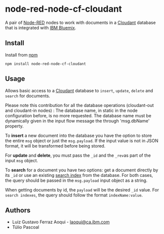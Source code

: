 node-red-node-cf-cloudant
=========================
A pair of [Node-RED](http://nodered.org) nodes to work with documents
in a [Cloudant](http://cloudant.com) database that is integrated with
[IBM Bluemix](http://bluemix.net).

Install
-------
Install from [npm](http://npmjs.org)
```
npm install node-red-node-cf-cloudant
```

Usage
-----
Allows basic access to a [Cloudant](http://cloudant.com) database to
`insert`, `update`, `delete` and `search` for documents.

Please note this contribution for all the database operations (cloudant-out and cloudant-in nodes) : 
The database name, in static in the node configuration before, is no more requested. The database name must 
be dynamically given in the input flow message the through 'msg.dbName' property.

To **insert** a new document into the database you have the option to store
the entire `msg` object or just the `msg.payload`. If the input value is not
in JSON format, it will be transformed before being stored.

For **update** and **delete**, you must pass the `_id` and the `_rev`as part
of the input `msg` object.

To **search** for a document you have two options: get a document directly by
its `_id` or use an existing [search index](https://cloudant.com/for-developers/search/)
from the database. For both cases, the query should be passed in the
`msg.payload` input object as a string.

When getting documents by id, the `payload` will be the desired `_id` value.
For `search indexes`, the query should follow the format `indexName:value`.

Authors
-------
* Luiz Gustavo Ferraz Aoqui - [laoqui@ca.ibm.com](mailto:laoqui@ca.ibm.com)
* Túlio Pascoal

